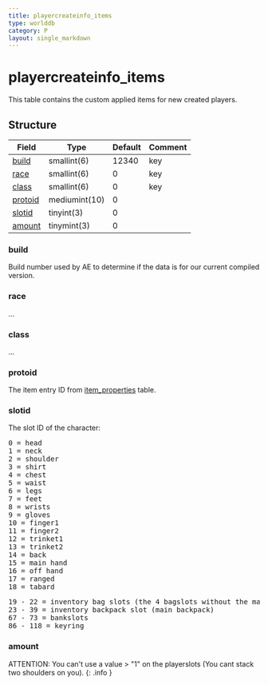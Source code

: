 ```yaml
---
title: playercreateinfo_items
type: worlddb
category: P
layout: single_markdown
---
```


# playercreateinfo_items
This table contains the custom applied items for new created players.

## Structure

Field               | Type          | Default | Comment
------------------- | ------------- | ------- | -------
[build](#build)     | smallint(6)   | 12340   | key
[race](#race)       | smallint(6)   | 0       | key
[class](#class)     | smallint(6)   | 0       | key
[protoid](#protoid) | mediumint(10) | 0       |        
[slotid](#slotid)   | tinyint(3)    | 0       |        
[amount](#amount)   | tinymint(3)   | 0       |        

### build

Build number used by AE to determine if the data is for our current compiled version.

### race

...

### class

...

### protoid

The item entry ID from [item_properties](/Wiki/database/world/item_properties/ "Item properties") table.

### slotid

The slot ID of the character:

<pre>
0 = head
1 = neck
2 = shoulder
3 = shirt
4 = chest
5 = waist
6 = legs
7 = feet
8 = wrists
9 = gloves
10 = finger1
11 = finger2
12 = trinket1
13 = trinket2
14 = back
15 = main hand
16 = off hand
17 = ranged
18 = tabard
</pre>

<pre>
19 - 22 = inventory bag slots (the 4 bagslots without the main backpack)
23 - 39 = inventory backpack slot (main backpack)
67 - 73 = bankslots
86 - 118 = keyring
</pre>

### amount

ATTENTION: You can't use a value > "1" on the playerslots (You cant stack two shoulders on you).
{: .info }